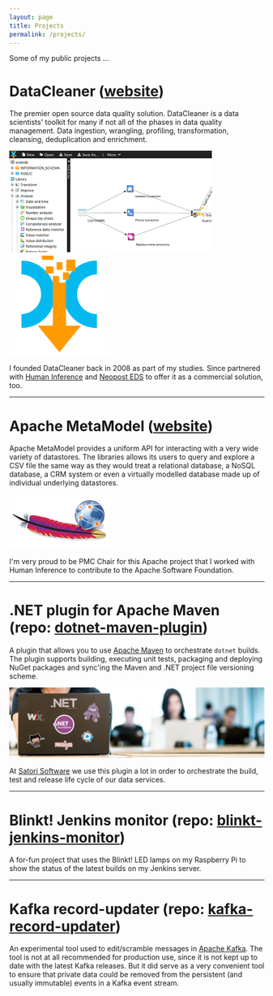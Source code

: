 ```yaml
---
layout: page
title: Projects
permalink: /projects/
---
```


Some of my public projects ...

# DataCleaner <span class="headerlink">([website](https://datacleaner.org))</span>

The premier open source data quality solution. DataCleaner is a data scientists' toolkit for many if not all of the phases in data quality management. Data ingestion, wrangling, profiling, transformation, cleansing, deduplication and enrichment.

<img src="/assets/dc-screenshot-200.png" /><img src="/assets/dc-logo-200.png" />

I founded DataCleaner back in 2008 as part of my studies. Since partnered with [Human Inference](http://www.humaninference.com) and [Neopost EDS](http://www.neopost.com) to offer it as a commercial solution, too.


<hr />

# Apache MetaModel <span class="headerlink">([website](https://metamodel.apache.org))</span>

Apache MetaModel provides a uniform API for interacting with a very wide variety of datastores. The libraries allows its users to query and explore a CSV file the same way as they would treat a relational database, a NoSQL database, a CRM system or even a virtually modelled database made up of individual underlying datastores.

<img src="/assets/metamodel-logo.png" />

I'm very proud to be PMC Chair for this Apache project that I worked with Human Inference to contribute to the Apache Software Foundation.

<hr />

# .NET plugin for Apache Maven <span class="headerlink">(repo: [dotnet-maven-plugin](https://github.com/kaspersorensen/dotnet-maven-plugin))</span>

A plugin that allows you to use [Apache Maven](https://maven.apache.org) to orchestrate `dotnet` builds. The plugin supports building, executing unit tests, packaging and deploying NuGet packages and sync'ing the Maven and .NET project file versioning scheme.

<img src="/assets/dotnet-foundation-banner.jpg" />

At [Satori Software](https://www.satorisoftware.com) we use this plugin a lot in order to orchestrate the build, test and release life cycle of our data services.

<hr />

# Blinkt! Jenkins monitor <span class="headerlink">(repo: [blinkt-jenkins-monitor](https://github.com/kaspersorensen/blinkt-jenkins-monitor))</span>

A for-fun project that uses the Blinkt! LED lamps on my Raspberry Pi to show the status of the latest builds on my Jenkins server.

<hr />

# Kafka record-updater <span class="headerlink">(repo: [kafka-record-updater](https://github.com/kaspersorensen/kafka-record-updater))</span>

An experimental tool used to edit/scramble messages in [Apache Kafka](https://kafka.apache.org). The tool is not at all recommended for production use, since it is not kept up to date with the latest Kafka releases. But it did serve as a very convenient tool to ensure that private data could be removed from the persistent (and usually immutable) events in a Kafka event stream.

